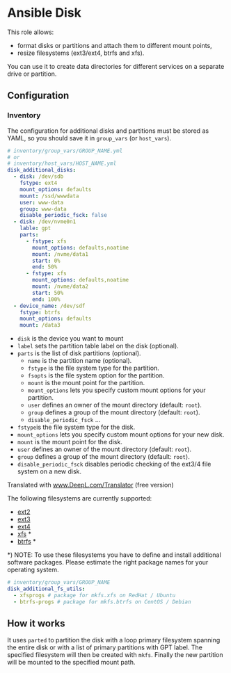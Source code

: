 # Ansible Disk

This role allows:

- format disks or partitions and attach them to different mount points,
- resize filesystems (ext3/ext4, btrfs and xfs).

You can use it to create data directories for different services on a separate drive or partition.

## Configuration

### Inventory

The configuration for additional disks and partitions must be stored as YAML, so you should save it in `group_vars` (or `host_vars`).

```yaml
# inventory/group_vars/GROUP_NAME.yml
# or
# inventory/host_vars/HOST_NAME.yml
disk_additional_disks:
  - disk: /dev/sdb
    fstype: ext4
    mount_options: defaults
    mount: /ssd/wwwdata
    user: www-data
    group: www-data
    disable_periodic_fsck: false
  - disk: /dev/nvme0n1
    lable: gpt
    parts:
      - fstype: xfs
        mount_options: defaults,noatime
        mount: /nvme/data1
        start: 0%
        end: 50%
      - fstype: xfs
        mount_options: defaults,noatime
        mount: /nvme/data2
        start: 50%
        end: 100%
  - device_name: /dev/sdf
    fstype: btrfs
    mount_options: defaults
    mount: /data3
```

- `disk` is the device you want to mount
- `label` sets the partition table label on the disk (optional).
- `parts` is the list of disk partitions (optional).
  - `name` is the partition name (optional).
  - `fstype` is the file system type for the partition.
  - `fsopts` is the file system option for the partition.
  - `mount` is the mount point for the partition.
  - `mount_options` lets you specify custom mount options for your partition.
  - `user` defines an owner of the mount directory (default: `root`).
  - `group` defines a group of the mount directory (default: `root`).
  - `disable_periodic_fsck` ...
- `fstype`is the file system type for the disk.
- `mount_options` lets you specify custom mount options for your new disk.
- `mount` is the mount point for the disk.
- `user` defines an owner of the mount directory (default: `root`).
- `group` defines a group of the mount directory (default: `root`).
- `disable_periodic_fsck` disables periodic checking of the ext3/4 file system on a new disk.

Translated with www.DeepL.com/Translator (free version)

The following filesystems are currently supported:

- [ext2](http://en.wikipedia.org/wiki/Ext2)
- [ext3](http://en.wikipedia.org/wiki/Ext3)
- [ext4](http://en.wikipedia.org/wiki/Ext4)
- [xfs](http://en.wikipedia.org/wiki/XFS) \*
- [btrfs](http://en.wikipedia.org/wiki/BTRFS) \*

\*) NOTE: To use these filesystems you have to define and install additional software packages. Please estimate the right package names for your operating system.

```yaml
# inventory/group_vars/GROUP_NAME
disk_additional_fs_utils:
  - xfsprogs # package for mkfs.xfs on RedHat / Ubuntu
  - btrfs-progs # package for mkfs.btrfs on CentOS / Debian
```

## How it works

It uses `parted` to partition the disk with a loop primary filesystem spanning the entire disk or with a list of primary partitions with GPT label.
The specified filesystem will then be created with `mkfs`.
Finally the new partition will be mounted to the specified mount path.
